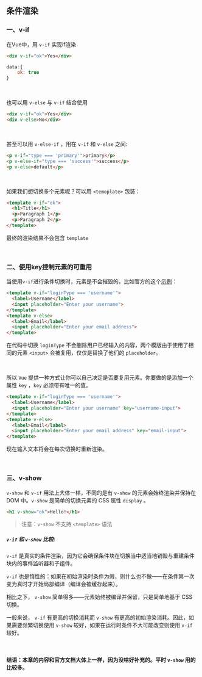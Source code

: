 条件渲染
----

### 一、v-if

在Vue中，用 `v-if` 实现if渲染

```html
<div v-if="ok">Yes</div>
```
```javascript
data:{
    ok: true
}
```

<br>

也可以用 `v-else` 与 `v-if` 结合使用

```html
<div v-if="ok">Yes</div>
<div v-else>No</div>
```

<br>

甚至可以用 `v-else-if` ，用在 `v-if` 和 `v-else` 之间:

```html
<p v-if="type === 'primary'">primary</p>
<p v-else-if="type === 'success'">success</p>
<p v-else>default</p>
```

<br>

如果我们想切换多个元素呢？可以用 `<temoplate>` 包装：

```html
<template v-if="ok">
  <h1>Title</h1>
  <p>Paragraph 1</p>
  <p>Paragraph 2</p>
</template>
```
最终的渲染结果不会包含 `template`

<br>

### 二、使用key控制元素的可重用

当使用`v-if`进行条件切换时，元素是不会摧毁的，比如官方的这个[示例](https://cn.vuejs.org/v2/guide/conditional.html#使用-key-控制元素的可重用)：

```html
<template v-if="loginType === 'username'">
  <label>Username</label>
  <input placeholder="Enter your username">
</template>
<template v-else>
  <label>Email</label>
  <input placeholder="Enter your email address">
</template>
```

在代码中切换 `loginType` 不会删除用户已经输入的内容，两个模版由于使用了相同的元素 `<input>` 会被复用，仅仅是替换了他们的 `placeholder`。

<br>

所以 `Vue` 提供一种方式让你可以自己决定是否要复用元素。你要做的是添加一个属性 `key` ，`key` 必须带有唯一的值。

```html
<template v-if="loginType === 'username'">
  <label>Username</label>
  <input placeholder="Enter your username" key="username-input">
</template>
<template v-else>
  <label>Email</label>
  <input placeholder="Enter your email address" key="email-input">
</template>
```

现在输入文本将会在每次切换时重新渲染。

<br>

### 三、v-show

`v-show` 和 `v-if` 用法上大体一样，不同的是有 `v-show` 的元素会始终渲染并保持在 DOM 中。`v-show` 是简单的切换元素的 CSS 属性 `display` 。

```html
<h1 v-show="ok">Hello!</h1>
```

> 注意：`v-show` 不支持 `<template>` 语法

##### `v-if` 和 `v-show` 比较:

`v-if` 是真实的条件渲染，因为它会确保条件块在切换当中适当地销毁与重建条件块内的事件监听器和子组件。

`v-if` 也是惰性的：如果在初始渲染时条件为假，则什么也不做——在条件第一次变为真时才开始局部编译（编译会被缓存起来）。

相比之下， `v-show` 简单得多——元素始终被编译并保留，只是简单地基于 CSS 切换。

一般来说， `v-if` 有更高的切换消耗而 `v-show` 有更高的初始渲染消耗。因此，如果需要频繁切换使用 `v-show` 较好，如果在运行时条件不大可能改变则使用 `v-if` 较好。

<br>

#### 结语：本章的内容和官方文档大体上一样，因为没啥好补充的。平时 `v-show` 用的比较多。